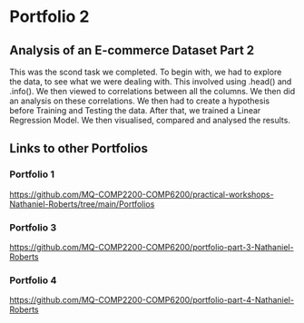 # Portfolio 2
## Analysis of an E-commerce Dataset Part 2
This was the scond task we completed. To begin with, we had to explore the data, to see what we were dealing with. This involved using .head() and .info(). We then viewed to correlations between all the columns. We then did an analysis on these correlations. We then had to create a hypothesis before Training and Testing the data. After that, we trained a Linear Regression Model. We then visualised, compared and analysed the results.

## Links to other Portfolios
### Portfolio 1
https://github.com/MQ-COMP2200-COMP6200/practical-workshops-Nathaniel-Roberts/tree/main/Portfolios

### Portfolio 3
https://github.com/MQ-COMP2200-COMP6200/portfolio-part-3-Nathaniel-Roberts

### Portfolio 4
https://github.com/MQ-COMP2200-COMP6200/portfolio-part-4-Nathaniel-Roberts